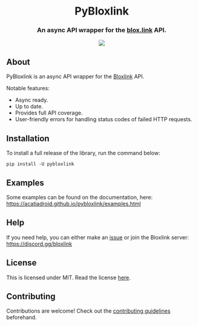 <div align="center">
    <h1>PyBloxlink</h1>
    <h3>An async API wrapper for the <a href="https://blox.link">blox.link</a> API.</h3>
    <img src="https://img.shields.io/pypi/v/pybloxlink.svg">
</div>

## About
PyBloxlink is an async API wrapper for the [Bloxlink](https://blox.link) API.

Notable features:
* Async ready.
* Up to date.
* Provides full API coverage.
* User-friendly errors for handling status codes of failed HTTP requests.

## Installation
To install a full release of the library, run the command below:

```
pip install -U pybloxlink
```

## Examples
Some examples can be found on the documentation, here: https://acatiadroid.github.io/pybloxlink/examples.html

## Help
If you need help, you can either make an [issue](https://github.com/acatiadroid/pybloxlink/issues/new) or join the Bloxlink server: https://discord.gg/bloxlink

## License
This is licensed under MIT. Read the license [here](https://github.com/acatiadroid/pybloxlink/blob/main/LICENSE.txt).

## Contributing
Contributions are welcome! Check out the [contributing guidelines](https://github.com/acatiadroid/pybloxlink/blob/main/.github/CONTRIBUTING.md) beforehand.
